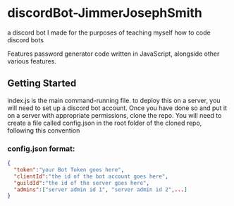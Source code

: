 # discordBot-JimmerJosephSmith
a discord bot I made for the purposes of teaching myself how to code discord bots

Features password generator code written in JavaScript, alongside other various features.

## Getting Started
index.js is the main command-running file. to deploy this on a server, you will need to set up a discord bot account. Once you have done so and put it on a server with appropriate permissions, clone the repo. You will need to create a file called config.json in the root folder of the cloned repo, following this convention

### config.json format:
```json
{
  "token":"your Bot Token goes here",
  "clientId":"the id of the bot account goes here",
  "guildId":"the id of the server goes here",
  "admins":["server admin id 1", "server admin id 2",...]
}
```
